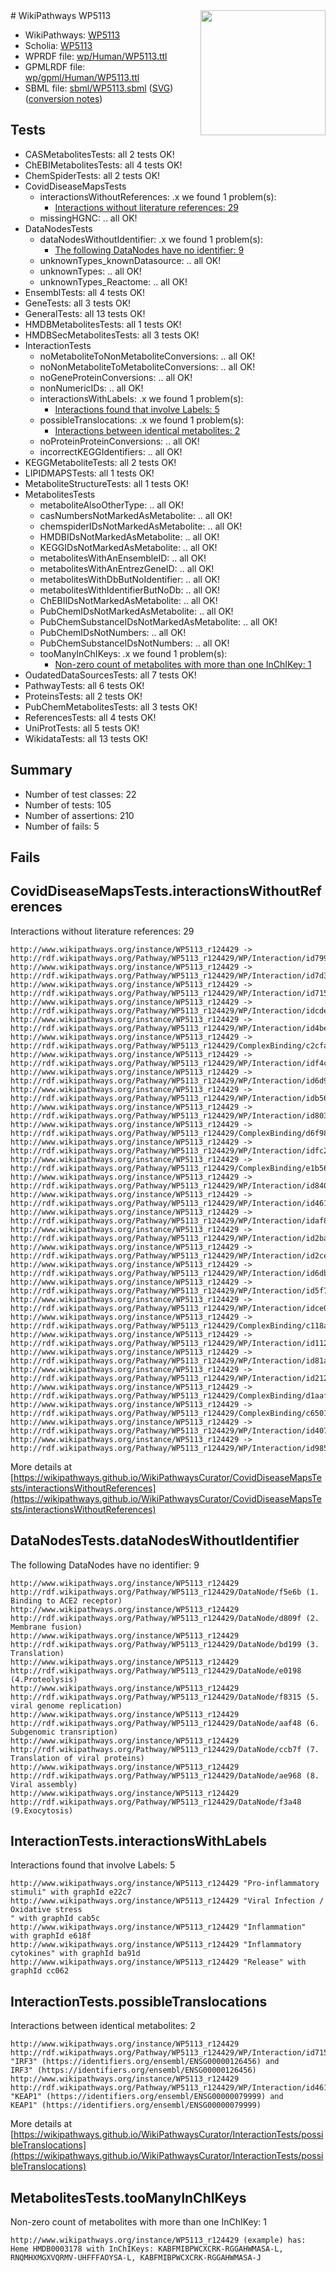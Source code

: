 <img style="float: right; width: 200px" src="../logo.png" />
# WikiPathways WP5113

* WikiPathways: [WP5113](https://identifiers.org/wikipathways:WP5113)
* Scholia: [WP5113](https://scholia.toolforge.org/wikipathways/WP5113)
* WPRDF file: [wp/Human/WP5113.ttl](../wp/Human/WP5113.ttl)
* GPMLRDF file: [wp/gpml/Human/WP5113.ttl](../wp/gpml/Human/WP5113.ttl)
* SBML file: [sbml/WP5113.sbml](../sbml/WP5113.sbml) ([SVG](../sbml/WP5113.svg)) ([conversion notes](../sbml/WP5113.txt))

## Tests
* CASMetabolitesTests: all 2 tests OK!
* ChEBIMetabolitesTests: all 4 tests OK!
* ChemSpiderTests: all 2 tests OK!
* CovidDiseaseMapsTests
    * interactionsWithoutReferences: .x we found 1 problem(s):
        * [Interactions without literature references: 29](#9701cd09)
    * missingHGNC: .. all OK!
* DataNodesTests
    * dataNodesWithoutIdentifier: .x we found 1 problem(s):
        * [The following DataNodes have no identifier: 9](#d2d32fa8)
    * unknownTypes_knownDatasource: .. all OK!
    * unknownTypes: .. all OK!
    * unknownTypes_Reactome: .. all OK!
* EnsemblTests: all 4 tests OK!
* GeneTests: all 3 tests OK!
* GeneralTests: all 13 tests OK!
* HMDBMetabolitesTests: all 1 tests OK!
* HMDBSecMetabolitesTests: all 3 tests OK!
* InteractionTests
    * noMetaboliteToNonMetaboliteConversions: .. all OK!
    * noNonMetaboliteToMetaboliteConversions: .. all OK!
    * noGeneProteinConversions: .. all OK!
    * nonNumericIDs: .. all OK!
    * interactionsWithLabels: .x we found 1 problem(s):
        * [Interactions found that involve Labels: 5](#630d267c)
    * possibleTranslocations: .x we found 1 problem(s):
        * [Interactions between identical metabolites: 2](#d59038c5)
    * noProteinProteinConversions: .. all OK!
    * incorrectKEGGIdentifiers: .. all OK!
* KEGGMetaboliteTests: all 2 tests OK!
* LIPIDMAPSTests: all 1 tests OK!
* MetaboliteStructureTests: all 1 tests OK!
* MetabolitesTests
    * metaboliteAlsoOtherType: .. all OK!
    * casNumbersNotMarkedAsMetabolite: .. all OK!
    * chemspiderIDsNotMarkedAsMetabolite: .. all OK!
    * HMDBIDsNotMarkedAsMetabolite: .. all OK!
    * KEGGIDsNotMarkedAsMetabolite: .. all OK!
    * metabolitesWithAnEnsembleID: .. all OK!
    * metabolitesWithAnEntrezGeneID: .. all OK!
    * metabolitesWithDbButNoIdentifier: .. all OK!
    * metabolitesWithIdentifierButNoDb: .. all OK!
    * ChEBIIDsNotMarkedAsMetabolite: .. all OK!
    * PubChemIDsNotMarkedAsMetabolite: .. all OK!
    * PubChemSubstanceIDsNotMarkedAsMetabolite: .. all OK!
    * PubChemIDsNotNumbers: .. all OK!
    * PubChemSubstanceIDsNotNumbers: .. all OK!
    * tooManyInChIKeys: .x we found 1 problem(s):
        * [Non-zero count of metabolites with more than one InChIKey: 1](#a4e4037e)
* OudatedDataSourcesTests: all 7 tests OK!
* PathwayTests: all 6 tests OK!
* ProteinsTests: all 2 tests OK!
* PubChemMetabolitesTests: all 3 tests OK!
* ReferencesTests: all 4 tests OK!
* UniProtTests: all 5 tests OK!
* WikidataTests: all 13 tests OK!


## Summary

* Number of test classes: 22
* Number of tests: 105
* Number of assertions: 210
* Number of fails: 5

## Fails

<a name="9701cd09" />

## CovidDiseaseMapsTests.interactionsWithoutReferences

Interactions without literature references: 29
```
http://www.wikipathways.org/instance/WP5113_r124429 -> http://rdf.wikipathways.org/Pathway/WP5113_r124429/WP/Interaction/id799a92c8
http://www.wikipathways.org/instance/WP5113_r124429 -> http://rdf.wikipathways.org/Pathway/WP5113_r124429/WP/Interaction/id7d319e35
http://www.wikipathways.org/instance/WP5113_r124429 -> http://rdf.wikipathways.org/Pathway/WP5113_r124429/WP/Interaction/id715b17be
http://www.wikipathways.org/instance/WP5113_r124429 -> http://rdf.wikipathways.org/Pathway/WP5113_r124429/WP/Interaction/idcdee20b6
http://www.wikipathways.org/instance/WP5113_r124429 -> http://rdf.wikipathways.org/Pathway/WP5113_r124429/WP/Interaction/id4bed82f3
http://www.wikipathways.org/instance/WP5113_r124429 -> http://rdf.wikipathways.org/Pathway/WP5113_r124429/ComplexBinding/c2cfa
http://www.wikipathways.org/instance/WP5113_r124429 -> http://rdf.wikipathways.org/Pathway/WP5113_r124429/WP/Interaction/idf4c13a25
http://www.wikipathways.org/instance/WP5113_r124429 -> http://rdf.wikipathways.org/Pathway/WP5113_r124429/WP/Interaction/id6d9630e
http://www.wikipathways.org/instance/WP5113_r124429 -> http://rdf.wikipathways.org/Pathway/WP5113_r124429/WP/Interaction/idb56611eb
http://www.wikipathways.org/instance/WP5113_r124429 -> http://rdf.wikipathways.org/Pathway/WP5113_r124429/WP/Interaction/id80337e77
http://www.wikipathways.org/instance/WP5113_r124429 -> http://rdf.wikipathways.org/Pathway/WP5113_r124429/ComplexBinding/d6f98
http://www.wikipathways.org/instance/WP5113_r124429 -> http://rdf.wikipathways.org/Pathway/WP5113_r124429/WP/Interaction/idfc2d23ef
http://www.wikipathways.org/instance/WP5113_r124429 -> http://rdf.wikipathways.org/Pathway/WP5113_r124429/ComplexBinding/e1b56
http://www.wikipathways.org/instance/WP5113_r124429 -> http://rdf.wikipathways.org/Pathway/WP5113_r124429/WP/Interaction/id84003b63
http://www.wikipathways.org/instance/WP5113_r124429 -> http://rdf.wikipathways.org/Pathway/WP5113_r124429/WP/Interaction/id461dc676
http://www.wikipathways.org/instance/WP5113_r124429 -> http://rdf.wikipathways.org/Pathway/WP5113_r124429/WP/Interaction/idaf8188bc
http://www.wikipathways.org/instance/WP5113_r124429 -> http://rdf.wikipathways.org/Pathway/WP5113_r124429/WP/Interaction/id2ba69e50
http://www.wikipathways.org/instance/WP5113_r124429 -> http://rdf.wikipathways.org/Pathway/WP5113_r124429/WP/Interaction/id2ce067d0
http://www.wikipathways.org/instance/WP5113_r124429 -> http://rdf.wikipathways.org/Pathway/WP5113_r124429/WP/Interaction/id6db3f655
http://www.wikipathways.org/instance/WP5113_r124429 -> http://rdf.wikipathways.org/Pathway/WP5113_r124429/WP/Interaction/id5f742b09
http://www.wikipathways.org/instance/WP5113_r124429 -> http://rdf.wikipathways.org/Pathway/WP5113_r124429/WP/Interaction/idce0e5551
http://www.wikipathways.org/instance/WP5113_r124429 -> http://rdf.wikipathways.org/Pathway/WP5113_r124429/ComplexBinding/c118a
http://www.wikipathways.org/instance/WP5113_r124429 -> http://rdf.wikipathways.org/Pathway/WP5113_r124429/WP/Interaction/id11298a73
http://www.wikipathways.org/instance/WP5113_r124429 -> http://rdf.wikipathways.org/Pathway/WP5113_r124429/WP/Interaction/id81a62627
http://www.wikipathways.org/instance/WP5113_r124429 -> http://rdf.wikipathways.org/Pathway/WP5113_r124429/WP/Interaction/id212b2183
http://www.wikipathways.org/instance/WP5113_r124429 -> http://rdf.wikipathways.org/Pathway/WP5113_r124429/ComplexBinding/d1aaf
http://www.wikipathways.org/instance/WP5113_r124429 -> http://rdf.wikipathways.org/Pathway/WP5113_r124429/ComplexBinding/c6501
http://www.wikipathways.org/instance/WP5113_r124429 -> http://rdf.wikipathways.org/Pathway/WP5113_r124429/WP/Interaction/id407b4cba
http://www.wikipathways.org/instance/WP5113_r124429 -> http://rdf.wikipathways.org/Pathway/WP5113_r124429/WP/Interaction/id985cf82a
```

More details at [https://wikipathways.github.io/WikiPathwaysCurator/CovidDiseaseMapsTests/interactionsWithoutReferences](https://wikipathways.github.io/WikiPathwaysCurator/CovidDiseaseMapsTests/interactionsWithoutReferences)

<a name="d2d32fa8" />

## DataNodesTests.dataNodesWithoutIdentifier

The following DataNodes have no identifier: 9
```
http://www.wikipathways.org/instance/WP5113_r124429 http://rdf.wikipathways.org/Pathway/WP5113_r124429/DataNode/f5e6b (1. Binding to ACE2 receptor)
http://www.wikipathways.org/instance/WP5113_r124429 http://rdf.wikipathways.org/Pathway/WP5113_r124429/DataNode/d809f (2. Membrane fusion)
http://www.wikipathways.org/instance/WP5113_r124429 http://rdf.wikipathways.org/Pathway/WP5113_r124429/DataNode/bd199 (3. Translation)
http://www.wikipathways.org/instance/WP5113_r124429 http://rdf.wikipathways.org/Pathway/WP5113_r124429/DataNode/e0198 (4.Proteolysis)
http://www.wikipathways.org/instance/WP5113_r124429 http://rdf.wikipathways.org/Pathway/WP5113_r124429/DataNode/f8315 (5. viral genome replication)
http://www.wikipathways.org/instance/WP5113_r124429 http://rdf.wikipathways.org/Pathway/WP5113_r124429/DataNode/aaf48 (6. Subgenomic transription)
http://www.wikipathways.org/instance/WP5113_r124429 http://rdf.wikipathways.org/Pathway/WP5113_r124429/DataNode/ccb7f (7. Translation of viral proteins)
http://www.wikipathways.org/instance/WP5113_r124429 http://rdf.wikipathways.org/Pathway/WP5113_r124429/DataNode/ae968 (8. Viral assembly)
http://www.wikipathways.org/instance/WP5113_r124429 http://rdf.wikipathways.org/Pathway/WP5113_r124429/DataNode/f3a48 (9.Exocytosis)
```

<a name="630d267c" />

## InteractionTests.interactionsWithLabels

Interactions found that involve Labels: 5
```
http://www.wikipathways.org/instance/WP5113_r124429 "Pro-inflammatory stimuli" with graphId e22c7
http://www.wikipathways.org/instance/WP5113_r124429 "Viral Infection /
Oxidative stress
" with graphId cab5c
http://www.wikipathways.org/instance/WP5113_r124429 "Inflammation" with graphId e618f
http://www.wikipathways.org/instance/WP5113_r124429 "Inflammatory cytokines" with graphId ba91d
http://www.wikipathways.org/instance/WP5113_r124429 "Release" with graphId cc062
```

<a name="d59038c5" />

## InteractionTests.possibleTranslocations

Interactions between identical metabolites: 2
```
http://www.wikipathways.org/instance/WP5113_r124429 http://rdf.wikipathways.org/Pathway/WP5113_r124429/WP/Interaction/id715b17be "IRF3" (https://identifiers.org/ensembl/ENSG00000126456) and 
IRF3" (https://identifiers.org/ensembl/ENSG00000126456)
http://www.wikipathways.org/instance/WP5113_r124429 http://rdf.wikipathways.org/Pathway/WP5113_r124429/WP/Interaction/id461dc676 "KEAP1" (https://identifiers.org/ensembl/ENSG00000079999) and 
KEAP1" (https://identifiers.org/ensembl/ENSG00000079999)
```

More details at [https://wikipathways.github.io/WikiPathwaysCurator/InteractionTests/possibleTranslocations](https://wikipathways.github.io/WikiPathwaysCurator/InteractionTests/possibleTranslocations)

<a name="a4e4037e" />

## MetabolitesTests.tooManyInChIKeys

Non-zero count of metabolites with more than one InChIKey: 1
```
http://www.wikipathways.org/instance/WP5113_r124429 (example) has: Heme HMDB0003178 with InChIKeys: KABFMIBPWCXCRK-RGGAHWMASA-L, RNQMHXMGXVQRMV-UHFFFAOYSA-L, KABFMIBPWCXCRK-RGGAHWMASA-J
```

